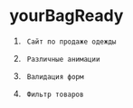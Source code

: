 # yourBagReady
1)      Сайт по продаже одежды
2)      Различные анимации
3)      Валидация форм
4)      Фильтр товаров
